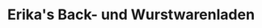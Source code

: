 ---
title: "Erika's Back- und Wurstwarenladen"
url: /leinburg-weissenbrunn/erikas-back-und-wurstwarenladen/
shop: Feinkost
---